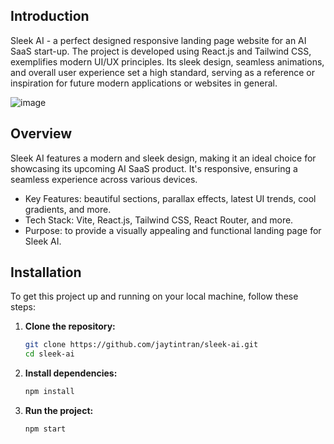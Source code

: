 ## Introduction

Sleek AI - a perfect designed responsive landing page website for an AI SaaS start-up. The project is developed using React.js and Tailwind CSS, exemplifies modern UI/UX principles. Its sleek design, seamless animations, and overall user experience set a high standard, serving as a reference or inspiration for future modern applications or websites in general.

![image](https://github.com/user-attachments/assets/65728f1b-189b-4bd1-a413-5594b5fe0db1)

## Overview

Sleek AI features a modern and sleek design, making it an ideal choice for showcasing its upcoming AI SaaS product. It's responsive, ensuring a seamless experience across various devices.

- Key Features: beautiful sections, parallax effects, latest UI trends, cool gradients, and more.
- Tech Stack: Vite, React.js, Tailwind CSS, React Router, and more.
- Purpose: to provide a visually appealing and functional landing page for Sleek AI.

## Installation

To get this project up and running on your local machine, follow these steps:

1. **Clone the repository:**

   ```bash
   git clone https://github.com/jaytintran/sleek-ai.git
   cd sleek-ai
   ```

2. **Install dependencies:**

   ```bash
   npm install
   ```

3. **Run the project:**

   ```bash
   npm start
   ```
